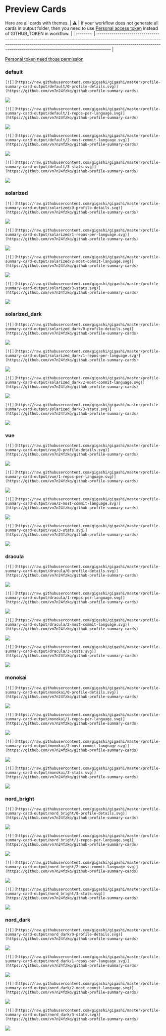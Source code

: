 
# Preview Cards

Here are all cards with themes.
| :warning: | If your workflow does not generate all cards in output folder, then you need to use [Personal access token](https://docs.github.com/en/actions/configuring-and-managing-workflows/creating-and-storing-encrypted-secrets) instead of GITHUB_TOKEN in workflow. |
| :-------: | :------------------------------------------------------------------------------------------------------------------------------------------------------------------------------------------------------------------------------------------------ |

[Personal token need those permission](https://github.com/vn7n24fzkq/github-profile-summary-cards/wiki/Personal-access-token-permissions)


### default


```
[![](https://raw.githubusercontent.com/gigashi/gigashi/master/profile-summary-card-output/default/0-profile-details.svg)](https://github.com/vn7n24fzkq/github-profile-summary-cards)
```
![](https://raw.githubusercontent.com/gigashi/gigashi/master/profile-summary-card-output/default/0-profile-details.svg)


```
[![](https://raw.githubusercontent.com/gigashi/gigashi/master/profile-summary-card-output/default/1-repos-per-language.svg)](https://github.com/vn7n24fzkq/github-profile-summary-cards)
```
![](https://raw.githubusercontent.com/gigashi/gigashi/master/profile-summary-card-output/default/1-repos-per-language.svg)


```
[![](https://raw.githubusercontent.com/gigashi/gigashi/master/profile-summary-card-output/default/2-most-commit-language.svg)](https://github.com/vn7n24fzkq/github-profile-summary-cards)
```
![](https://raw.githubusercontent.com/gigashi/gigashi/master/profile-summary-card-output/default/2-most-commit-language.svg)


```
[![](https://raw.githubusercontent.com/gigashi/gigashi/master/profile-summary-card-output/default/3-stats.svg)](https://github.com/vn7n24fzkq/github-profile-summary-cards)
```
![](https://raw.githubusercontent.com/gigashi/gigashi/master/profile-summary-card-output/default/3-stats.svg)


### solarized


```
[![](https://raw.githubusercontent.com/gigashi/gigashi/master/profile-summary-card-output/solarized/0-profile-details.svg)](https://github.com/vn7n24fzkq/github-profile-summary-cards)
```
![](https://raw.githubusercontent.com/gigashi/gigashi/master/profile-summary-card-output/solarized/0-profile-details.svg)


```
[![](https://raw.githubusercontent.com/gigashi/gigashi/master/profile-summary-card-output/solarized/1-repos-per-language.svg)](https://github.com/vn7n24fzkq/github-profile-summary-cards)
```
![](https://raw.githubusercontent.com/gigashi/gigashi/master/profile-summary-card-output/solarized/1-repos-per-language.svg)


```
[![](https://raw.githubusercontent.com/gigashi/gigashi/master/profile-summary-card-output/solarized/2-most-commit-language.svg)](https://github.com/vn7n24fzkq/github-profile-summary-cards)
```
![](https://raw.githubusercontent.com/gigashi/gigashi/master/profile-summary-card-output/solarized/2-most-commit-language.svg)


```
[![](https://raw.githubusercontent.com/gigashi/gigashi/master/profile-summary-card-output/solarized/3-stats.svg)](https://github.com/vn7n24fzkq/github-profile-summary-cards)
```
![](https://raw.githubusercontent.com/gigashi/gigashi/master/profile-summary-card-output/solarized/3-stats.svg)


### solarized_dark


```
[![](https://raw.githubusercontent.com/gigashi/gigashi/master/profile-summary-card-output/solarized_dark/0-profile-details.svg)](https://github.com/vn7n24fzkq/github-profile-summary-cards)
```
![](https://raw.githubusercontent.com/gigashi/gigashi/master/profile-summary-card-output/solarized_dark/0-profile-details.svg)


```
[![](https://raw.githubusercontent.com/gigashi/gigashi/master/profile-summary-card-output/solarized_dark/1-repos-per-language.svg)](https://github.com/vn7n24fzkq/github-profile-summary-cards)
```
![](https://raw.githubusercontent.com/gigashi/gigashi/master/profile-summary-card-output/solarized_dark/1-repos-per-language.svg)


```
[![](https://raw.githubusercontent.com/gigashi/gigashi/master/profile-summary-card-output/solarized_dark/2-most-commit-language.svg)](https://github.com/vn7n24fzkq/github-profile-summary-cards)
```
![](https://raw.githubusercontent.com/gigashi/gigashi/master/profile-summary-card-output/solarized_dark/2-most-commit-language.svg)


```
[![](https://raw.githubusercontent.com/gigashi/gigashi/master/profile-summary-card-output/solarized_dark/3-stats.svg)](https://github.com/vn7n24fzkq/github-profile-summary-cards)
```
![](https://raw.githubusercontent.com/gigashi/gigashi/master/profile-summary-card-output/solarized_dark/3-stats.svg)


### vue


```
[![](https://raw.githubusercontent.com/gigashi/gigashi/master/profile-summary-card-output/vue/0-profile-details.svg)](https://github.com/vn7n24fzkq/github-profile-summary-cards)
```
![](https://raw.githubusercontent.com/gigashi/gigashi/master/profile-summary-card-output/vue/0-profile-details.svg)


```
[![](https://raw.githubusercontent.com/gigashi/gigashi/master/profile-summary-card-output/vue/1-repos-per-language.svg)](https://github.com/vn7n24fzkq/github-profile-summary-cards)
```
![](https://raw.githubusercontent.com/gigashi/gigashi/master/profile-summary-card-output/vue/1-repos-per-language.svg)


```
[![](https://raw.githubusercontent.com/gigashi/gigashi/master/profile-summary-card-output/vue/2-most-commit-language.svg)](https://github.com/vn7n24fzkq/github-profile-summary-cards)
```
![](https://raw.githubusercontent.com/gigashi/gigashi/master/profile-summary-card-output/vue/2-most-commit-language.svg)


```
[![](https://raw.githubusercontent.com/gigashi/gigashi/master/profile-summary-card-output/vue/3-stats.svg)](https://github.com/vn7n24fzkq/github-profile-summary-cards)
```
![](https://raw.githubusercontent.com/gigashi/gigashi/master/profile-summary-card-output/vue/3-stats.svg)


### dracula


```
[![](https://raw.githubusercontent.com/gigashi/gigashi/master/profile-summary-card-output/dracula/0-profile-details.svg)](https://github.com/vn7n24fzkq/github-profile-summary-cards)
```
![](https://raw.githubusercontent.com/gigashi/gigashi/master/profile-summary-card-output/dracula/0-profile-details.svg)


```
[![](https://raw.githubusercontent.com/gigashi/gigashi/master/profile-summary-card-output/dracula/1-repos-per-language.svg)](https://github.com/vn7n24fzkq/github-profile-summary-cards)
```
![](https://raw.githubusercontent.com/gigashi/gigashi/master/profile-summary-card-output/dracula/1-repos-per-language.svg)


```
[![](https://raw.githubusercontent.com/gigashi/gigashi/master/profile-summary-card-output/dracula/2-most-commit-language.svg)](https://github.com/vn7n24fzkq/github-profile-summary-cards)
```
![](https://raw.githubusercontent.com/gigashi/gigashi/master/profile-summary-card-output/dracula/2-most-commit-language.svg)


```
[![](https://raw.githubusercontent.com/gigashi/gigashi/master/profile-summary-card-output/dracula/3-stats.svg)](https://github.com/vn7n24fzkq/github-profile-summary-cards)
```
![](https://raw.githubusercontent.com/gigashi/gigashi/master/profile-summary-card-output/dracula/3-stats.svg)


### monokai


```
[![](https://raw.githubusercontent.com/gigashi/gigashi/master/profile-summary-card-output/monokai/0-profile-details.svg)](https://github.com/vn7n24fzkq/github-profile-summary-cards)
```
![](https://raw.githubusercontent.com/gigashi/gigashi/master/profile-summary-card-output/monokai/0-profile-details.svg)


```
[![](https://raw.githubusercontent.com/gigashi/gigashi/master/profile-summary-card-output/monokai/1-repos-per-language.svg)](https://github.com/vn7n24fzkq/github-profile-summary-cards)
```
![](https://raw.githubusercontent.com/gigashi/gigashi/master/profile-summary-card-output/monokai/1-repos-per-language.svg)


```
[![](https://raw.githubusercontent.com/gigashi/gigashi/master/profile-summary-card-output/monokai/2-most-commit-language.svg)](https://github.com/vn7n24fzkq/github-profile-summary-cards)
```
![](https://raw.githubusercontent.com/gigashi/gigashi/master/profile-summary-card-output/monokai/2-most-commit-language.svg)


```
[![](https://raw.githubusercontent.com/gigashi/gigashi/master/profile-summary-card-output/monokai/3-stats.svg)](https://github.com/vn7n24fzkq/github-profile-summary-cards)
```
![](https://raw.githubusercontent.com/gigashi/gigashi/master/profile-summary-card-output/monokai/3-stats.svg)


### nord_bright


```
[![](https://raw.githubusercontent.com/gigashi/gigashi/master/profile-summary-card-output/nord_bright/0-profile-details.svg)](https://github.com/vn7n24fzkq/github-profile-summary-cards)
```
![](https://raw.githubusercontent.com/gigashi/gigashi/master/profile-summary-card-output/nord_bright/0-profile-details.svg)


```
[![](https://raw.githubusercontent.com/gigashi/gigashi/master/profile-summary-card-output/nord_bright/1-repos-per-language.svg)](https://github.com/vn7n24fzkq/github-profile-summary-cards)
```
![](https://raw.githubusercontent.com/gigashi/gigashi/master/profile-summary-card-output/nord_bright/1-repos-per-language.svg)


```
[![](https://raw.githubusercontent.com/gigashi/gigashi/master/profile-summary-card-output/nord_bright/2-most-commit-language.svg)](https://github.com/vn7n24fzkq/github-profile-summary-cards)
```
![](https://raw.githubusercontent.com/gigashi/gigashi/master/profile-summary-card-output/nord_bright/2-most-commit-language.svg)


```
[![](https://raw.githubusercontent.com/gigashi/gigashi/master/profile-summary-card-output/nord_bright/3-stats.svg)](https://github.com/vn7n24fzkq/github-profile-summary-cards)
```
![](https://raw.githubusercontent.com/gigashi/gigashi/master/profile-summary-card-output/nord_bright/3-stats.svg)


### nord_dark


```
[![](https://raw.githubusercontent.com/gigashi/gigashi/master/profile-summary-card-output/nord_dark/0-profile-details.svg)](https://github.com/vn7n24fzkq/github-profile-summary-cards)
```
![](https://raw.githubusercontent.com/gigashi/gigashi/master/profile-summary-card-output/nord_dark/0-profile-details.svg)


```
[![](https://raw.githubusercontent.com/gigashi/gigashi/master/profile-summary-card-output/nord_dark/1-repos-per-language.svg)](https://github.com/vn7n24fzkq/github-profile-summary-cards)
```
![](https://raw.githubusercontent.com/gigashi/gigashi/master/profile-summary-card-output/nord_dark/1-repos-per-language.svg)


```
[![](https://raw.githubusercontent.com/gigashi/gigashi/master/profile-summary-card-output/nord_dark/2-most-commit-language.svg)](https://github.com/vn7n24fzkq/github-profile-summary-cards)
```
![](https://raw.githubusercontent.com/gigashi/gigashi/master/profile-summary-card-output/nord_dark/2-most-commit-language.svg)


```
[![](https://raw.githubusercontent.com/gigashi/gigashi/master/profile-summary-card-output/nord_dark/3-stats.svg)](https://github.com/vn7n24fzkq/github-profile-summary-cards)
```
![](https://raw.githubusercontent.com/gigashi/gigashi/master/profile-summary-card-output/nord_dark/3-stats.svg)

